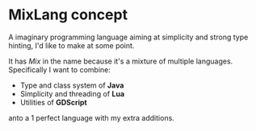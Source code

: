 # MixLang concept
A imaginary programming language aiming at simplicity and strong type hinting, I'd like to make at some point.

It has *Mix* in the name because it's a mixture of multiple languages.
Specifically I want to combine:
- Type and class system of **Java**
- Simplicity and threading of **Lua**
- Utilities of **GDScript**

anto a 1 perfect language with my extra additions.
